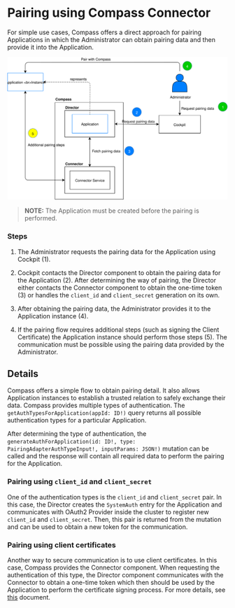 # Pairing using Compass Connector


For simple use cases, Compass offers a direct approach for pairing Applications in which the Administrator can obtain pairing data and then provide it into the Application.


![Pairing using Compass Connector](./pairing-connector.svg)

> **NOTE:** The Application must be created before the pairing is performed.

### Steps

1. The Administrator requests the pairing data for the Application using Cockpit (1).

1. Cockpit contacts the Director component to obtain the pairing data for the Application (2). After determining the way of pairing, the Director either contacts the Connector component to obtain the one-time token (3) or handles the `client_id` and `client_secret` generation on its own.

1. After obtaining the pairing data, the Administrator provides it to the Application instance (4).

1. If the pairing flow requires additional steps (such as signing the Client Certificate) the Application instance should perform those steps (5). The communication must be possible using the pairing data provided by the Administrator.

## Details

Compass offers a simple flow to obtain pairing detail. It also allows Application instances to establish a trusted relation to safely exchange their data. Compass provides multiple types of authentication. The `getAuthTypesForApplication(appId: ID!)` query returns all possible authentication types for a particular Application.

After determining the type of authentication, the `generateAuthForApplication(id: ID!, type: PairingAdapterAuthTypeInput!, inputParams: JSON!)` mutation can be called and the response will contain all required data to perform the pairing for the Application.

### Pairing using `client_id` and `client_secret`

One of the authentication types is the `client_id` and `client_secret` pair. In this case, the Director creates the `SystemAuth` entry for the Application and communicates with OAuth2 Provider inside the cluster to register new `client_id` and `client_secret`. Then, this pair is returned from the mutation and can be used to obtain a new token for the communication.

### Pairing using client certificates

Another way to secure communication is to use client certificates. In this case, Compass provides the Connector component. When requesting the authentication of this type, the Director component communicates with the Connector to obtain a one-time token which then should be used by the Application to perform the certificate signing process. For more details, see [this](./establishing-trusted-connection.md) document.

